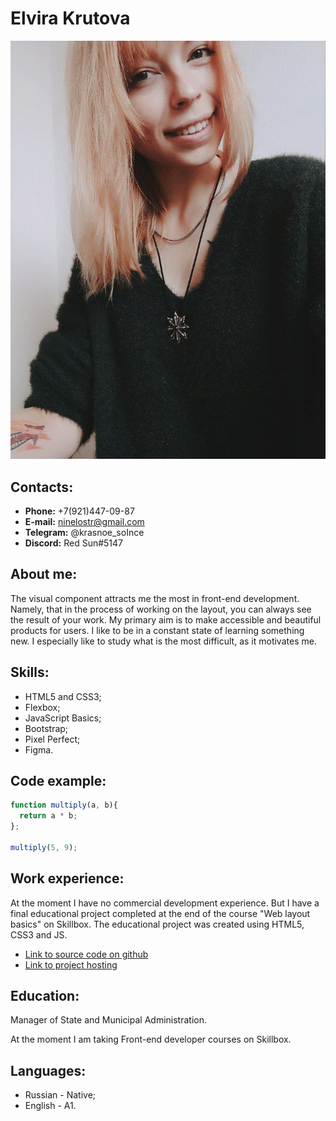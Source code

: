 # Elvira Krutova
![Photo](./img/photo-cv.jpg "My photo")

## Contacts:
* **Phone:** +7(921)447-09-87
* **E-mail:** ninelostr@gmail.com
* **Telegram:** @krasnoe_soInce
* **Discord:** Red Sun#5147

## About me:
The visual component attracts me the most in front-end development. Namely, that in the process of working on the layout, you can always see the result of your work.
My primary aim is to make accessible and beautiful products for users.
I like to be in a constant state of learning something new. I especially like to study what is the most difficult, as it motivates me.

## Skills:
* HTML5 and CSS3;
* Flexbox;
* JavaScript Basics;
* Bootstrap;
* Pixel Perfect;
* Figma.

## Code example: 
```javascript
function multiply(a, b){
  return a * b;
};

multiply(5, 9);
```

## Work experience:
At the moment I have no commercial development experience. But I have a final educational project completed at the end of the course "Web layout basics" on Skillbox. The educational project was created using HTML5, CSS3 and JS.
* [Link to source code on github](https://github.com/Elvira-del/blanchard-gallery)
* [Link to project hosting](http://blanchard-gallery.tw-team.com/)

## Education:
Manager of State and Municipal Administration. 

At the moment I am taking Front-end developer courses on Skillbox.

## Languages:
* Russian - Native;
* English - A1.
